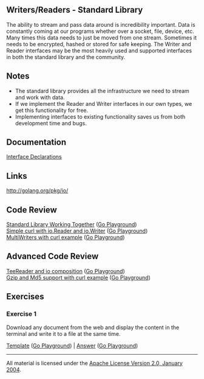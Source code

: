## Writers/Readers - Standard Library

The ability to stream and pass data around is incredibility important. Data is constantly coming at our programs whether over a socket, file, device, etc. Many times this data needs to just be moved from one stream. Sometimes it needs to be encrypted, hashed or stored for safe keeping. The Writer and Reader interfaces may be the most heavily used and supported interfaces in both the standard library and the community.

## Notes

* The standard library provides all the infrastructure we need to stream and work with data.
* If we implement the Reader and Writer interfaces in our own types, we get this functionality for free.
* Implementing interfaces to existing functionality saves us from both development time and bugs.

## Documentation

[Interface Declarations](documentation/interfaces.md)

## Links

http://golang.org/pkg/io/

## Code Review

[Standard Library Working Together](example1/example1.go) ([Go Playground](http://play.golang.org/p/jlTo1IV1RQ))  
[Simple curl with io.Reader and io.Writer](example2/example2.go) ([Go Playground](http://play.golang.org/p/LY5P96Xrbl))  
[MultiWriters with curl example](example3/example3.go) ([Go Playground](http://play.golang.org/p/OX6jTkWEF7))

## Advanced Code Review

[TeeReader and io composition](advanced/example1/example1.go) ([Go Playground](http://play.golang.org/p/Tmt7v3fIQF))  
[Gzip and Md5 support with curl example](advanced/example2/example2.go) ([Go Playground](http://play.golang.org/p/JwuEob5GfV))

## Exercises

### Exercise 1

Download any document from the web and display the content in the terminal and write it to a file at the same time.

[Template](exercises/template1/template1.go) ([Go Playground](http://play.golang.org/p/MxcJ581bt6)) | 
[Answer](exercises/exercise1/exercise1.go) ([Go Playground](http://play.golang.org/p/KtrDN1BStt))
___
All material is licensed under the [Apache License Version 2.0, January 2004](http://www.apache.org/licenses/LICENSE-2.0).
